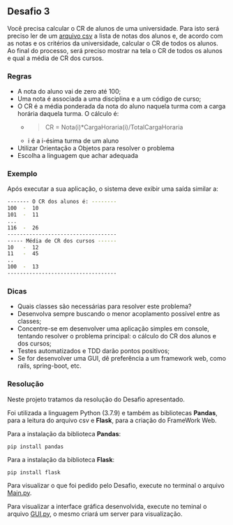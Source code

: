 ## Desafio 3

Você precisa calcular o CR de alunos de uma universidade. Para isto será preciso ler de um [arquivo csv](datasets/notas.csv) a lista de notas dos alunos e, de acordo com as notas e os critérios da universidade, calcular o CR de todos os alunos. Ao final do processo, será preciso mostrar na tela o CR de todos os alunos e qual a média de CR dos cursos.

### Regras
* A nota do aluno vai de zero até 100;
* Uma nota é associada a uma disciplina e a um código de curso;
* O CR é a média ponderada da nota do aluno naquela turma com a carga horária daquela turma. O cálculo é:
  * > CR = Nota(i)*CargaHoraria(i)/TotalCargaHoraria 
  * i é a i-ésima turma de um aluno
* Utilizar Orientação a Objetos para resolver o problema
* Escolha a linguagem que achar adequada

### Exemplo
Após executar a sua aplicação, o sistema deve exibir uma saída similar a:

```bash
------- O CR dos alunos é: --------
100  -  10 
101  -  11
...
116  -  26
-----------------------------------
----- Média de CR dos cursos ------
10   -  12
11   -  45
..
100  -  13
-----------------------------------
```

### Dicas
- Quais classes são necessárias para resolver este problema?
- Desenvolva sempre buscando o menor acoplamento possível entre as classes;
- Concentre-se em desenvolver uma aplicação simples em console, tentando resolver o problema principal: o cálculo do CR dos alunos e dos cursos;
- Testes automatizados e TDD darão pontos positivos;
- Se for desenvolver uma GUI, dê preferência a um framework web, como rails, spring-boot, etc.

### Resolução

Neste projeto tratamos da resolução do Desafio apresentado.

Foi utilizada a linguagem Python (3.7.9) e também as bibliotecas **Pandas**, para a leitura do arquivo csv e **Flask**, para a criação do FrameWork Web.

Para a instalação da biblioteca **Pandas**:
```
pip install pandas
```
Para a instalação da biblioteca **Flask**:


```
pip install flask
```

Para visualizar o que foi pedido pelo Desafio, execute no terminal o arquivo [Main.py](https://github.com/lucasparente1998/Desafio-STI/blob/main/main.py).

Para visualizar a interface gráfica desenvolvida, execute no teminal o arquivo [GUI.py](https://github.com/lucasparente1998/Desafio-STI/blob/main/GUI.py), o mesmo criará um server para visualização.
